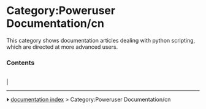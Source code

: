 # Category:Poweruser Documentation/cn
This category shows documentation articles dealing with python scripting, which are directed at more advanced users.

### Contents

|     |     |     |
| --- | --- | --- |
|



---
⏵ [documentation index](../README.md) > Category:Poweruser Documentation/cn
